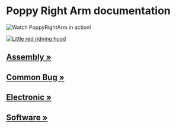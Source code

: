 # Poppy Right Arm documentation

![Watch PoppyRightArm in action!](https://vimeo.com/134075612)

[![Little red ridning hood](http://i.imgur.com/7YTMFQp.png)](https://vimeo.com/3514904 "Little red riding hood - Click to Watch!")

## [Assembly »]( https://github.com/joelortizsosa/Poppy_Right_Arm_Creature/blob/master/doc/assembly.md)

## [Common Bug »]( https://github.com/joelortizsosa/Poppy_Right_Arm_Creature/blob/master/doc/common_Bug.md)

## [Electronic »]( https://github.com/joelortizsosa/Poppy_Right_Arm_Creature/blob/master/doc/electronic.md)

## [Software »]( https://github.com/joelortizsosa/Poppy_Right_Arm_Creature/blob/master/doc/software.md)
